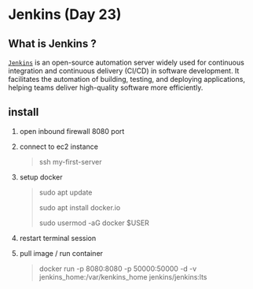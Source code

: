 # Jenkins (Day 23)

## What is Jenkins ?

[`Jenkins`](https://www.jenkins.io/) is an open-source automation server widely used for continuous integration and continuous delivery (CI/CD) in software development. It facilitates the automation of building, testing, and deploying applications, helping teams deliver high-quality software more efficiently.

## install

1. open inbound firewall 8080 port
1. connect to ec2 instance
    > ssh my-first-server
1. setup docker
    > sudo apt update
    >
    > sudo apt install docker.io
    >
    > sudo usermod -aG docker $USER

1. restart terminal session
1. pull image / run container
    > docker run -p 8080:8080 -p 50000:50000 -d -v jenkins_home:/var/kenkins_home jenkins/jenkins:lts
